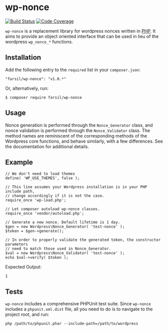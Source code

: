 # wp-nonce
[![Build Status](https://travis-ci.org/farsil/wp-nonce.svg?branch=master)](https://travis-ci.org/farsil/wp-nonce) 
[![Code Coverage](https://codecov.io/gh/farsil/wp-nonce/branch/master/graph/badge.svg)](https://codecov.io/gh/farsil/wp-nonce)

`wp-nonce` is a replacement library for wordpress nonces written in 
[PHP](https://php.net/). It aims to provide an object oriented interface that
 can be used in lieu of the wordpress `wp_nonce_*` functions.

## Installation
Add the following entry to the `required` list in your `composer.json`:
```
"farsil/wp-nonce": "v1.0.*"
```
Or, alternatively, run:
```
$ composer require farsil/wp-nonce
```

## Usage
Nonce generation is performed through the `Nonce_Generator` class, and nonce 
validation is performed through the `Nonce_Validator` class. The method names
are reminiscent of the corresponding methods of the Wordpress core 
functions, and behave similarly, with a few differences. See the 
documentation for additional details.

## Example
```
// We don't need to load themes
define( 'WP_USE_THEMES', false );

// This line assumes your Wordpress installation is in your PHP include path,
// change accordingly if it is not the case.
require_once 'wp-load.php';

// Let composer autoload wp-nonce classes.
require_once 'vendor/autoload.php';

// Generate a new nonce. Default lifetime is 1 day.
$gen = new Wordpress\Nonce_Generator( 'test-nonce' );
$token = $gen->generate();

// In order to properly validate the generated token, the constructor parameters
// need to match those used in Nonce_Generator.
$val = new Wordpress\Nonce_Validator( 'test-nonce' );
echo $val->verify( $token );
```
Expected Output:
```
1
```

## Tests
`wp-nonce` includes a comprehensive PHPUnit test suite. Since `wp-nonce` 
includes a `phpunit.xml.dist` file, all you need to do is to navigate to the 
project root, and run:
```
php /path/to/phpunit.phar --include-path=/path/to/wordpress
```